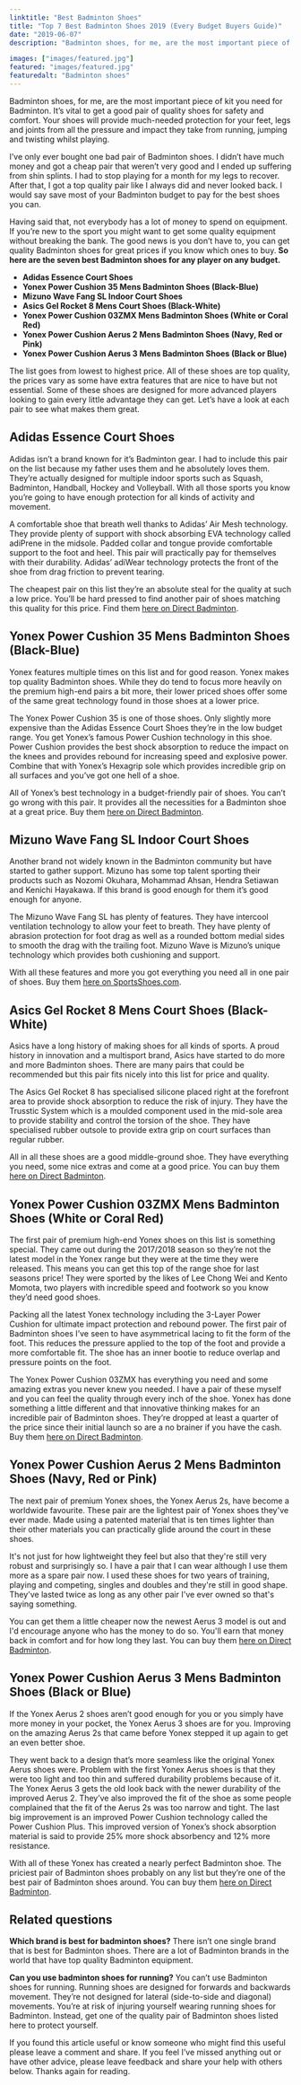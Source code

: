 ```yaml
---
linktitle: "Best Badminton Shoes"
title: "Top 7 Best Badminton Shoes 2019 (Every Budget Buyers Guide)"
date: "2019-06-07"
description: "Badminton shoes, for me, are the most important piece of kit you need for Badminton. It’s vital to get a good pair of quality shoes for safety and comfort. Your shoes will provide much-needed protection for your feet, legs and joints from all the pressure and impact they take from running, jumping and twisting whilst playing. So here are the seven best Badminton shoes for any player on any budget."

images: ["images/featured.jpg"]
featured: "images/featured.jpg"
featuredalt: "Badminton shoes"
---
```


Badminton shoes, for me, are the most important piece of kit you need for Badminton. It’s vital to get a good pair of quality shoes for safety and comfort. Your shoes will provide much-needed protection for your feet, legs and joints from all the pressure and impact they take from running, jumping and twisting whilst playing.

I’ve only ever bought one bad pair of Badminton shoes. I didn’t have much money and got a cheap pair that weren’t very good and I ended up suffering from shin splints. I had to stop playing for a month for my legs to recover. After that, I got a top quality pair like I always did and never looked back. I would say save most of your Badminton budget to pay for the best shoes you can.

Having said that, not everybody has a lot of money to spend on equipment. If you’re new to the sport you might want to get some quality equipment without breaking the bank. The good news is you don’t have to, you can get quality Badminton shoes for great prices if you know which ones to buy. **So here are the seven best Badminton shoes for any player on any budget.**

* **Adidas Essence Court Shoes**
* **Yonex Power Cushion 35 Mens Badminton Shoes (Black-Blue)**
* **Mizuno Wave Fang SL Indoor Court Shoes**
* **Asics Gel Rocket 8 Mens Court Shoes (Black-White)**
* **Yonex Power Cushion 03ZMX Mens Badminton Shoes (White or Coral Red)**
* **Yonex Power Cushion Aerus 2 Mens Badminton Shoes (Navy, Red or Pink)**
* **Yonex Power Cushion Aerus 3 Mens Badminton Shoes (Black or Blue)**

The list goes from lowest to highest price. All of these shoes are top quality, the prices vary as some have extra features that are nice to have but not essential. Some of these shoes are designed for more advanced players looking to gain every little advantage they can get. Let’s have a look at each pair to see what makes them great.

## Adidas Essence Court Shoes

Adidas isn’t a brand known for it’s Badminton gear. I had to include this pair on the list because my father uses them and he absolutely loves them. They’re actually designed for multiple indoor sports such as Squash, Badminton, Handball, Hockey and Volleyball. With all those sports you know you’re going to have enough protection for all kinds of activity and movement.

A comfortable shoe that breath well thanks to Adidas’ Air Mesh technology. They provide plenty of support with shock absorbing EVA technology called adiPrene in the midsole. Padded collar and tongue provide comfortable support to the foot and heel. This pair will practically pay for themselves with their durability. Adidas’ adiWear technology protects the front of the shoe from drag friction to prevent tearing.

The cheapest pair on this list they’re an absolute steal for the quality at such a low price. You’ll be hard pressed to find another pair of shoes matching this quality for this price. Find them [here on Direct Badminton](https://www.directbadminton.co.uk/deptproduct/badminton/mens-badminton-squash-shoes/adidas-essence-court-shoes-(mystery-ink-white)?ProductID=28027).

## Yonex Power Cushion 35 Mens Badminton Shoes (Black-Blue)

Yonex features multiple times on this list and for good reason. Yonex makes top quality Badminton shoes. While they do tend to focus more heavily on the premium high-end pairs a bit more, their lower priced shoes offer some of the same great technology found in those shoes at a lower price.

The Yonex Power Cushion 35 is one of those shoes. Only slightly more expensive than the Adidas Essence Court Shoes they’re in the low budget range. You get Yonex’s famous Power Cushion technology in this shoe. Power Cushion provides the best shock absorption to reduce the impact on the knees and provides rebound for increasing speed and explosive power. Combine that with Yonex’s Hexagrip sole which provides incredible grip on all surfaces and you’ve got one hell of a shoe.

All of Yonex’s best technology in a budget-friendly pair of shoes. You can’t go wrong with this pair. It provides all the necessities for a Badminton shoe at a great price. Buy them [here on Direct Badminton](https://www.directbadminton.co.uk/deptproduct/badminton/mens-badminton-squash-shoes/yonex-power-cushion-35-mens-badminton-shoes-(black-blue)?ProductID=28330).

## Mizuno Wave Fang SL Indoor Court Shoes

Another brand not widely known in the Badminton community but have started to gather support. Mizuno has some top talent sporting their products such as Nozomi Okuhara, Mohammad Ahsan, Hendra Setiawan and Kenichi Hayakawa. If this brand is good enough for them it’s good enough for anyone.

The Mizuno Wave Fang SL has plenty of features. They have intercool ventilation technology to allow your feet to breath. They have plenty of abrasion protection for foot drag as well as a rounded bottom medial sides to smooth the drag with the trailing foot. Mizuno Wave is Mizuno’s unique technology which provides both cushioning and support.

With all these features and more you got everything you need all in one pair of shoes. Buy them [here on SportsShoes.com](https://www.sportsshoes.com/product/miz3167/mizuno-wave-fang-sl-indoor-court-shoes/?gclid=CNuD9fPd1eICFYIa0wod8iQLdw&gclsrc=aw.ds).

## Asics Gel Rocket 8 Mens Court Shoes (Black-White)

Asics have a long history of making shoes for all kinds of sports. A proud history in innovation and a multisport brand, Asics have started to do more and more Badminton shoes. There are many pairs that could be recommended but this pair fits nicely into this list for price and quality.

The Asics Gel Rocket 8 has specialised silicone placed right at the forefront area to provide shock absorption to reduce the risk of injury. They have the Trusstic System which is a moulded component used in the mid-sole area to provide stability and control the torsion of the shoe. They have specialised rubber outsole to provide extra grip on court surfaces than regular rubber.

All in all these shoes are a good middle-ground shoe. They have everything you need, some nice extras and come at a good price. You can buy them [here on Direct Badminton](https://www.directbadminton.co.uk/deptproduct/badminton/mens-badminton-squash-shoes/asics-gel-rocket-8-mens-court-shoes-(black-white)?ProductID=32827).

## Yonex Power Cushion 03ZMX Mens Badminton Shoes (White or Coral Red)

The first pair of premium high-end Yonex shoes on this list is something special. They came out during the 2017/2018 season so they’re not the latest model in the Yonex range but they were at the time they were released. This means you can get this top of the range shoe for last seasons price! They were sported by the likes of Lee Chong Wei and Kento Momota, two players with incredible speed and footwork so you know they’d need good shoes.

Packing all the latest Yonex technology including the 3-Layer Power Cushion for ultimate impact protection and rebound power. The first pair of Badminton shoes I’ve seen to have asymmetrical lacing to fit the form of the foot. This reduces the pressure applied to the top of the foot and provide a more comfortable fit. The shoe has an inner bootie to reduce overlap and pressure points on the foot.

The Yonex Power Cushion 03ZMX has everything you need and some amazing extras you never knew you needed. I have a pair of these myself and you can feel the quality through every inch of the shoe. Yonex has done something a little different and that innovative thinking makes for an incredible pair of Badminton shoes. They’re dropped at least a quarter of the price since their initial launch so are a no brainer if you have the cash. Buy them [here on Direct Badminton](https://www.directbadminton.co.uk/deptproduct/badminton/mens-badminton-squash-shoes/asics-gel-rocket-8-mens-court-shoes-(black-white)?ProductID=32827).

## Yonex Power Cushion Aerus 2 Mens Badminton Shoes (Navy, Red or Pink)

The next pair of premium Yonex shoes, the Yonex Aerus 2s, have become a worldwide favourite. These pair are the lightest pair of Yonex shoes they've ever made. Made using a patented material that is ten times lighter than their other materials you can practically glide around the court in these shoes.

It's not just for how lightweight they feel but also that they're still very robust and surprisingly so. I have a pair that I can wear although I use them more as a spare pair now. I used these shoes for two years of training, playing and competing, singles and doubles and they're still in good shape. They've lasted twice as long as any other pair I've ever owned so that's saying something.

You can get them a little cheaper now the newest Aerus 3 model is out and I'd encourage anyone who has the money to do so. You'll earn that money back in comfort and for how long they last. You can buy them [here on Direct Badminton](https://www.directbadminton.co.uk/deptproduct/badminton/mens-badminton-squash-shoes/yonex-power-cushion-aerus-2-mens-badminton-shoes-(navy)?ProductID=27317).

## Yonex Power Cushion Aerus 3 Mens Badminton Shoes (Black or Blue)

If the Yonex Aerus 2 shoes aren’t good enough for you or you simply have more money in your pocket, the Yonex Aerus 3 shoes are for you. Improving on the amazing Aerus 2s that came before Yonex stepped it up again to get an even better shoe.

They went back to a design that’s more seamless like the original Yonex Aerus shoes were. Problem with the first Yonex Aerus shoes is that they were too light and too thin and suffered durability problems because of it. The Yonex Aerus 3 gets the old look back with the newer durability of the improved Aerus 2. They’ve also improved the fit of the shoe as some people complained that the fit of the Aerus 2s was too narrow and tight. The last big improvement is an improved Power Cushion technology called the Power Cushion Plus. This improved version of Yonex’s shock absorption material is said to provide 25% more shock absorbency and 12% more resistance.

With all of these Yonex has created a nearly perfect Badminton shoe. The priciest pair of Badminton shoes probably on any list but they’re one of the best pair of Badminton shoes around. You can buy them [here on Direct Badminton](https://www.directbadminton.co.uk/deptproduct/badminton/mens-badminton-squash-shoes/yonex-power-cushion-aerus-3-mens-badminton-shoes-(black)?ProductID=33376).

## Related questions

**Which brand is best for badminton shoes?** There isn’t one single brand that is best for Badminton shoes. There are a lot of Badminton brands in the world that have top quality Badminton equipment.

**Can you use badminton shoes for running?** You can’t use Badminton shoes for running. Running shoes are designed for forwards and backwards movement. They’re not designed for lateral (side-to-side and diagonal) movements. You’re at risk of injuring yourself wearing running shoes for Badminton. Instead, get one of the quality pair of Badminton shoes listed here to protect yourself.

If you found this article useful or know someone who might find this useful please leave a comment and share. If you feel I’ve missed anything out or have other advice, please leave feedback and share your help with others below. Thanks again for reading.
